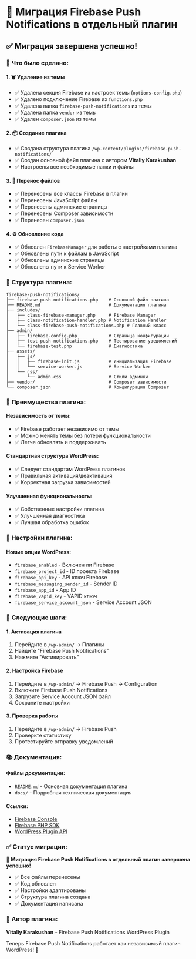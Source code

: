 # 🔄 Миграция Firebase Push Notifications в отдельный плагин

## ✅ **Миграция завершена успешно!**

### 🎯 **Что было сделано:**

#### 1. **🗑️ Удаление из темы**
- ✅ Удалена секция Firebase из настроек темы (`options-config.php`)
- ✅ Удалено подключение Firebase из `functions.php`
- ✅ Удалена папка `firebase-push-notifications` из темы
- ✅ Удалена папка `vendor` из темы
- ✅ Удален `composer.json` из темы

#### 2. **📦 Создание плагина**
- ✅ Создана структура плагина `/wp-content/plugins/firebase-push-notifications/`
- ✅ Создан основной файл плагина с автором **Vitaliy Karakushan**
- ✅ Настроены все необходимые папки и файлы

#### 3. **🔄 Перенос файлов**
- ✅ Перенесены все классы Firebase в плагин
- ✅ Перенесены JavaScript файлы
- ✅ Перенесены админские страницы
- ✅ Перенесены Composer зависимости
- ✅ Перенесен `composer.json`

#### 4. **⚙️ Обновление кода**
- ✅ Обновлен `FirebaseManager` для работы с настройками плагина
- ✅ Обновлены пути к файлам в JavaScript
- ✅ Обновлены админские страницы
- ✅ Обновлены пути к Service Worker

### 📁 **Структура плагина:**

```
firebase-push-notifications/
├── firebase-push-notifications.php    # Основной файл плагина
├── README.md                          # Документация плагина
├── includes/
│   ├── class-firebase-manager.php     # Firebase Manager
│   ├── class-notification-handler.php # Notification Handler
│   └── class-firebase-push-notifications.php # Главный класс
├── admin/
│   ├── firebase-config.php            # Страница конфигурации
│   ├── test-push-notifications.php    # Тестирование уведомлений
│   └── firebase-test.php              # Диагностика
├── assets/
│   ├── js/
│   │   ├── firebase-init.js           # Инициализация Firebase
│   │   └── service-worker.js          # Service Worker
│   └── css/
│       └── admin.css                  # Стили админки
├── vendor/                            # Composer зависимости
└── composer.json                      # Конфигурация Composer
```

### 🎉 **Преимущества плагина:**

#### **Независимость от темы:**
- ✅ Firebase работает независимо от темы
- ✅ Можно менять темы без потери функциональности
- ✅ Легче обновлять и поддерживать

#### **Стандартная структура WordPress:**
- ✅ Следует стандартам WordPress плагинов
- ✅ Правильная активация/деактивация
- ✅ Корректная загрузка зависимостей

#### **Улучшенная функциональность:**
- ✅ Собственные настройки плагина
- ✅ Улучшенная диагностика
- ✅ Лучшая обработка ошибок

### 🔧 **Настройки плагина:**

#### **Новые опции WordPress:**
- `firebase_enabled` - Включен ли Firebase
- `firebase_project_id` - ID проекта Firebase
- `firebase_api_key` - API ключ Firebase
- `firebase_messaging_sender_id` - Sender ID
- `firebase_app_id` - App ID
- `firebase_vapid_key` - VAPID ключ
- `firebase_service_account_json` - Service Account JSON

### 🚀 **Следующие шаги:**

#### 1. **Активация плагина**
1. Перейдите в `/wp-admin/` → Плагины
2. Найдите "Firebase Push Notifications"
3. Нажмите "Активировать"

#### 2. **Настройка Firebase**
1. Перейдите в `/wp-admin/` → Firebase Push → Configuration
2. Включите Firebase Push Notifications
3. Загрузите Service Account JSON файл
4. Сохраните настройки

#### 3. **Проверка работы**
1. Перейдите в `/wp-admin/` → Firebase Push
2. Проверьте статистику
3. Протестируйте отправку уведомлений

### 📚 **Документация:**

#### **Файлы документации:**
- `README.md` - Основная документация плагина
- `docs/` - Подробная техническая документация

#### **Ссылки:**
- [Firebase Console](https://console.firebase.google.com/)
- [Firebase PHP SDK](https://github.com/kreait/firebase-php)
- [WordPress Plugin API](https://developer.wordpress.org/plugins/)

### ✅ **Статус миграции:**

**🎉 Миграция Firebase Push Notifications в отдельный плагин завершена успешно!**

- ✅ Все файлы перенесены
- ✅ Код обновлен
- ✅ Настройки адаптированы
- ✅ Структура плагина создана
- ✅ Документация написана

### 🔗 **Автор плагина:**
**Vitaliy Karakushan** - Firebase Push Notifications WordPress Plugin

Теперь Firebase Push Notifications работает как независимый плагин WordPress! 🚀
